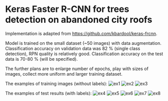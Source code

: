 # Keras Faster R-CNN for trees detection on abandoned city roofs

Implementation is adapted from https://github.com/kbardool/keras-frcnn.

Model is trained on the small dataset (~50 images) with data augmentation. Classification accuracy on validation data was 82 % (single class detection), RPN quality is relatively good. Classification accuracy on the test data is 70-80 % (will be specified).

The further plans are to enlarge number of epochs, play with sizes of images, collect more uniform and larger training dataset.

The examples of training images (without labels):
![ex1](https://i.imgur.com/hvuAXqK.jpg)
![ex2](https://i.imgur.com/Bit9W8K.jpg)
![ex3](https://i.imgur.com/ryhzdyj.jpg)


The examples of test results (with labels):
![ex4](https://i.imgur.com/DI82mlF.jpg)
![ex5](https://i.imgur.com/awBwlfj.jpg)
![ex6](https://i.imgur.com/J94a1aT.jpg)
![ex7](https://i.imgur.com/Fps6mrz.jpg)
![ex8](https://i.imgur.com/zXEjhsZ.jpg)
